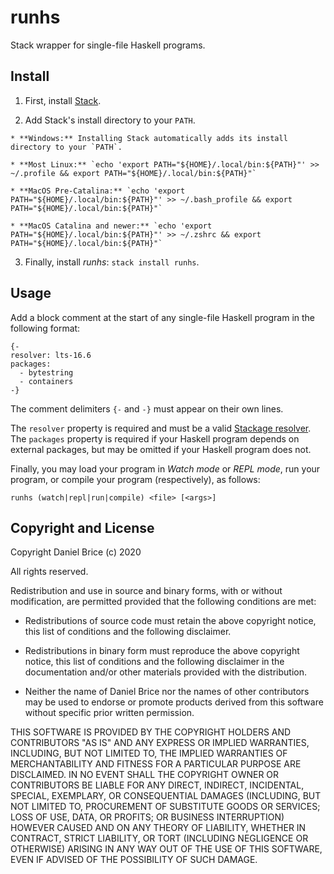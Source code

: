 # runhs

Stack wrapper for single-file Haskell programs.


## Install

  1. First, install [Stack](https://haskellstack.org).

  2. Add Stack's install directory to your `PATH`.

    * **Windows:** Installing Stack automatically adds its install directory to your `PATH`.

    * **Most Linux:** `echo 'export PATH="${HOME}/.local/bin:${PATH}"' >> ~/.profile && export PATH="${HOME}/.local/bin:${PATH}"`

    * **MacOS Pre-Catalina:** `echo 'export PATH="${HOME}/.local/bin:${PATH}"' >> ~/.bash_profile && export PATH="${HOME}/.local/bin:${PATH}"`

    * **MacOS Catalina and newer:** `echo 'export PATH="${HOME}/.local/bin:${PATH}"' >> ~/.zshrc && export PATH="${HOME}/.local/bin:${PATH}"`

  3. Finally, install _runhs_: `stack install runhs`.


## Usage

Add a block comment at the start of any single-file Haskell program in the following format:

```
{-
resolver: lts-16.6
packages:
  - bytestring
  - containers
-}
```

The comment delimiters `{-` and `-}` must appear on their own lines.

The `resolver` property is required and must be a valid [Stackage resolver](https://www.stackage.org/snapshots). The `packages` property is required if your Haskell program depends on external packages, but may be omitted if your Haskell program does not.

Finally, you may load your program in _Watch mode_ or _REPL mode_, run your program, or compile your program (respectively), as follows:

```
runhs (watch|repl|run|compile) <file> [<args>]
```


## Copyright and License

Copyright Daniel Brice (c) 2020

All rights reserved.

Redistribution and use in source and binary forms, with or without modification, are permitted provided that the following conditions are met:

  * Redistributions of source code must retain the above copyright notice, this list of conditions and the following disclaimer.

  * Redistributions in binary form must reproduce the above copyright notice, this list of conditions and the following disclaimer in the documentation and/or other materials provided with the distribution.

  * Neither the name of Daniel Brice nor the names of other contributors may be used to endorse or promote products derived from this software without specific prior written permission.

THIS SOFTWARE IS PROVIDED BY THE COPYRIGHT HOLDERS AND CONTRIBUTORS "AS IS" AND ANY EXPRESS OR IMPLIED WARRANTIES, INCLUDING, BUT NOT LIMITED TO, THE IMPLIED WARRANTIES OF MERCHANTABILITY AND FITNESS FOR A PARTICULAR PURPOSE ARE DISCLAIMED. IN NO EVENT SHALL THE COPYRIGHT OWNER OR CONTRIBUTORS BE LIABLE FOR ANY DIRECT, INDIRECT, INCIDENTAL, SPECIAL, EXEMPLARY, OR CONSEQUENTIAL DAMAGES (INCLUDING, BUT NOT LIMITED TO, PROCUREMENT OF SUBSTITUTE GOODS OR SERVICES; LOSS OF USE, DATA, OR PROFITS; OR BUSINESS INTERRUPTION) HOWEVER CAUSED AND ON ANY THEORY OF LIABILITY, WHETHER IN CONTRACT, STRICT LIABILITY, OR TORT (INCLUDING NEGLIGENCE OR OTHERWISE) ARISING IN ANY WAY OUT OF THE USE OF THIS SOFTWARE, EVEN IF ADVISED OF THE POSSIBILITY OF SUCH DAMAGE.
